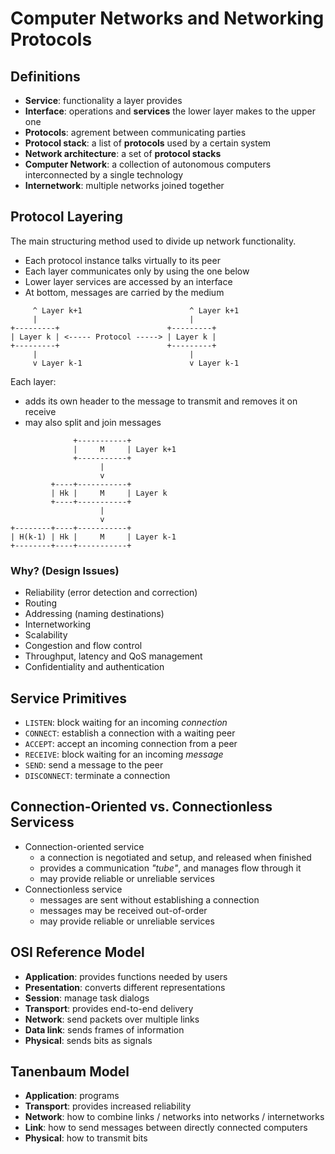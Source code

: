 # Computer Networks and Networking Protocols

## Definitions

- **Service**: functionality a layer provides
- **Interface**: operations and **services** the lower layer makes to the upper one
- **Protocols**: agrement between communicating parties
- **Protocol stack**: a list of **protocols** used by a certain system
- **Network architecture**: a set of **protocol stacks**
- **Computer Network**: a collection of autonomous computers interconnected by a single technology
- **Internetwork**: multiple networks joined together

## Protocol Layering

The main structuring method used to divide up network functionality.

- Each protocol instance talks virtually to its peer
- Each layer communicates only by using the one below
- Lower layer services are accessed by an interface
- At bottom, messages are carried by the medium

```
     ^ Layer k+1                        ^ Layer k+1
     |                                  |
+---------+                        +---------+
| Layer k | <----- Protocol -----> | Layer k |
+---------+                        +---------+
     |                                  |
     v Layer k-1                        v Layer k-1
```

Each layer:

- adds its own header to the message to transmit and removes it on receive
- may also split and join messages

```
              +-----------+
              |     M     | Layer k+1
              +-----------+
                    |
                    v
         +----+-----------+
         | Hk |     M     | Layer k
         +----+-----------+
                    |
                    v
+--------+----+-----------+
| H(k-1) | Hk |     M     | Layer k-1
+--------+----+-----------+
```

### Why? (Design Issues)

- Reliability (error detection and correction)
- Routing
- Addressing (naming destinations)
- Internetworking
- Scalability
- Congestion and flow control
- Throughput, latency and QoS management
- Confidentiality and authentication

## Service Primitives

- `LISTEN`: block waiting for an incoming _connection_
- `CONNECT`: establish a connection with a waiting peer
- `ACCEPT`: accept an incoming connection from a peer
- `RECEIVE`: block waiting for an incoming _message_
- `SEND`: send a message to the peer
- `DISCONNECT`: terminate a connection

## Connection-Oriented vs. Connectionless Servicess

- Connection-oriented service
  - a connection is negotiated and setup, and released when finished
  - provides a communication _"tube"_, and manages flow through it
  - may provide reliable or unreliable services
- Connectionless service
  - messages are sent without establishing a connection
  - messages may be received out-of-order
  - may provide reliable or unreliable services

## OSI Reference Model

- **Application**: provides functions needed by users
- **Presentation**: converts different representations
- **Session**: manage task dialogs
- **Transport**: provides end-to-end delivery
- **Network**: send packets over multiple links
- **Data link**: sends frames of information
- **Physical**: sends bits as signals

## Tanenbaum Model

- **Application**: programs
- **Transport**: provides increased reliability
- **Network**: how to combine links / networks into networks / internetworks
- **Link**: how to send messages between directly connected computers
- **Physical**: how to transmit bits

